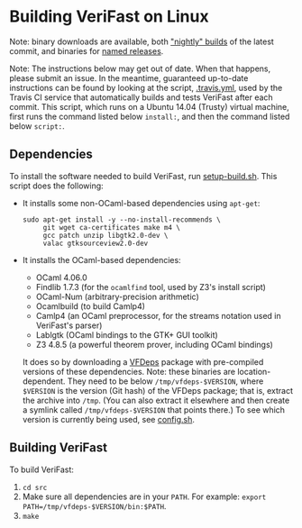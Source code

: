 Building VeriFast on Linux
==========================

Note: binary downloads are available, both ["nightly" builds](https://github.com/verifast/verifast#binaries) of the latest commit, and binaries for [named releases](https://github.com/verifast/verifast/releases).

Note: The instructions below may get out of date. When that happens, please submit an issue. In the meantime, guaranteed up-to-date instructions can be found by looking at the script, [.travis.yml](https://github.com/verifast/verifast/blob/master/.travis.yml), used by the Travis CI service that automatically builds and tests VeriFast after each commit. This script, which runs on a Ubuntu 14.04 (Trusty) virtual machine, first runs the command listed below `install:`, and then the command listed below `script:`.

Dependencies
------------

To install the software needed to build VeriFast, run [setup-build.sh](https://github.com/verifast/verifast/blob/master/setup-build.sh). This script does the following:

- It installs some non-OCaml-based dependencies using `apt-get`:
    ```
    sudo apt-get install -y --no-install-recommends \
         git wget ca-certificates make m4 \
         gcc patch unzip libgtk2.0-dev \
         valac gtksourceview2.0-dev
    ```
- It installs the OCaml-based dependencies:
  - OCaml 4.06.0
  - Findlib 1.7.3 (for the `ocamlfind` tool, used by Z3's install script)
  - OCaml-Num (arbitrary-precision arithmetic)
  - Ocamlbuild (to build Camlp4)
  - Camlp4 (an OCaml preprocessor, for the streams notation used in VeriFast's parser)
  - Lablgtk (OCaml bindings to the GTK+ GUI toolkit)
  - Z3 4.8.5 (a powerful theorem prover, including OCaml bindings)
  
  It does so by downloading a [VFDeps](https://github.com/verifast/vfdeps) package with pre-compiled versions of these dependencies. Note: these binaries are location-dependent. They need to be below `/tmp/vfdeps-$VERSION`, where `$VERSION` is the version (Git hash) of the VFDeps package; that is, extract the archive into `/tmp`. (You can also extract it elsewhere and then create a symlink called `/tmp/vfdeps-$VERSION` that points there.) To see which version is currently being used, see [config.sh](https://github.com/verifast/verifast/blob/master/config.sh).

Building VeriFast
-----------------

To build VeriFast:
1. `cd src`
2. Make sure all dependencies are in your `PATH`. For example: `export PATH=/tmp/vfdeps-$VERSION/bin:$PATH`.
3. `make`
